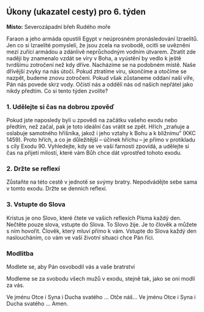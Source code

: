 ## Úkony (ukazatel cesty) pro 6. týden

**Místo:** Severozápadní břeh Rudého moře

Faraon a jeho armáda opustili Egypt v neúprosném pronásledování Izraelitů. Jen co si Izraelité pomysleli, že jsou zcela na svobodě, ocitli se uvězněni mezi zuřící armádou a zdánlivě neprůchodným vodním útvarem. Ztratit zde naději by znamenalo vzdát se víry v Boha, a vyústění by vedlo k ještě tvrdšímu zotročení než kdy dříve. Nacházíme se na podobném místě. Naše dřívější zvyky na nás útočí. Pokud ztratíme víru, skončíme a otočíme se nazpět, budeme znovu zotročeni. Pokud však zůstaneme oddaní naší víře, Pán nás povede skrz vody. Očistí nás a oddělí nás od našich nepřátel jako nikdy předtím. Co si tento týden zvolíte?

### 1. Udělejte si čas na dobrou zpověď

Pokud jste naposledy byli u zpovědi na začátku vašeho exodu nebo předtím, než začal, pak je toto ideální čas vrátit se zpět. Hřích „zraňuje a oslabuje samotného hříšníka, jakož i jeho vztahy k Bohu a k bližnímu“ (KKC 1459). Proto hřích, a co je důležitější – účinek hříchu – je přímo v protikladu s cíly Exodu 90. Vyhledejte, kdy se ve vaší farnosti zpovídá, a udělejte si čas na přijetí milostí, které vám Bůh chce dát vprostřed tohoto exodu.

### 2. Držte se reflexí

Zůstaňte na této cestě v jednotě se svýmy bratry. Nepodvádějte sebe sama v tomto exodu. Držte se denních reflexí.

### 3. Vstupte do Slova

Kristus je ono Slovo, které čtete ve vašich reflexích Písma každý den. Nečtěte pouze slova, vstupte do Slova. To Slovo žije. Je to člověk a můžete s ním hovořit. Člověk, který mluví přímo k vám. Vstupte do Slova každý den nasloucháním, co vám ve vaší životní situaci chce Pán říci.

### Modlitba

Modlete se, aby Pán osvobodil vás a vaše bratrství

Modleme se za svobodu všech mužů v exodu, stejně tak, jako se oni modlí za vás.

Ve jménu Otce i Syna i Ducha svatého … Otče náš… Ve jménu Otce i Syna i Ducha svatého … Amen.
